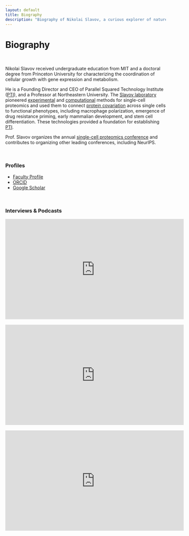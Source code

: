 ```yaml
---
layout: default
title: Biography
description: "Biography of Nikolai Slavov, a curious explorer of nature, Founding Director of Parallel Squared Technology Institute  and a Professor at Northeastern University"
---
```


# Biography

<br>

Nikolai Slavov received undergraduate education from MIT and a doctoral degree from Princeton University for characterizing the coordination of cellular growth with gene expression and metabolism.

He is a Founding Director and CEO of Parallel Squared Technology Institute (<a href="https://www.parallelsq.org/">PTI</a>), and a Professor at Northeastern University. The <a href="https://slavovlab.net">Slavov laboratory</a> pioneered <a href="https://scp.slavovlab.net/methods">experimental</a> and <a href="https://scp.slavovlab.net/computational-analysis">computational</a> methods for single-cell proteomics and used them to connect <a href="https://doi.org/10.1371/journal.pbio.3001512" target="_blank" rel="noopener">protein covariation</a> across single cells to functional phenotypes, including macrophage polarization, emergence of drug resistance priming, early mammalian development, and stem cell differentiation. These technologies provided a foundation for establishing [PTI](https://www.parallelsq.org).

Prof. Slavov organizes the annual <a href="https://single-cell.net/">single-cell proteomics conference</a> and contributes to organizing other leading conferences, including NeurIPS.

<br>


### Profiles

 * [Faculty Profile](https://coe.northeastern.edu/people/slavov-nikolai/)
 * [ORCID](https://orcid.org/0000-0003-2035-1820)
 * [Google Scholar](https://scholar.google.com/citations?user=GJTMsxIAAAAJ&hl=en)

<br>

### Interviews & Podcasts

<div style="text-align: center;">

<iframe width="560" height="315" src="https://www.youtube.com/embed/HOozkrLVHDo?si=Xw0H1DzemAa7kOsY" title="YouTube video player" frameborder="0" allow="accelerometer; autoplay; clipboard-write; encrypted-media; gyroscope; picture-in-picture; web-share" allowfullscreen></iframe>


<br>
<br>


<iframe width="560" height="315" src="https://www.youtube.com/embed/9IQO1jybiy4?si=l9du9AWyiixuTo52" title="YouTube video player" frameborder="0" allow="accelerometer; autoplay; clipboard-write; encrypted-media; gyroscope; picture-in-picture; web-share" allowfullscreen></iframe>


<br>
<br>

<iframe width="560" height="315" src="https://www.youtube.com/embed/hShZ6jXDTk0?si=fM5-5fCXgnTqex53" title="YouTube video player" frameborder="0" allow="accelerometer; autoplay; clipboard-write; encrypted-media; gyroscope; picture-in-picture; web-share" allowfullscreen></iframe>

</div>
